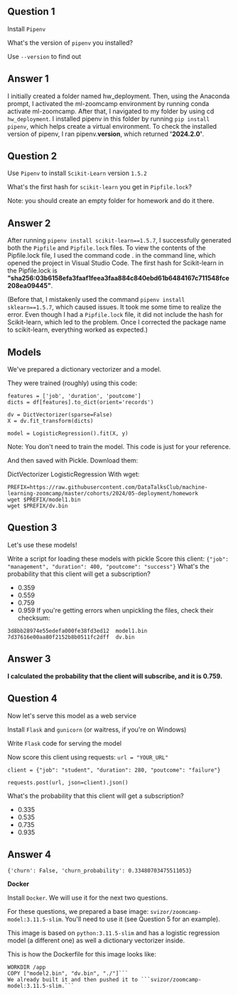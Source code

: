 ## Question 1
Install ```Pipenv```

What's the version of ```pipenv``` you installed?

Use ```--version``` to find out

## Answer 1 

I initially created a folder named hw_deployment. Then, using the Anaconda prompt, I activated the ml-zoomcamp environment by running conda activate ml-zoomcamp. After that, I navigated to my folder by using cd ```hw_deployment```. I installed pipenv in this folder by running ```pip install pipenv```, which helps create a virtual environment. To check the installed version of pipenv, I ran pipenv.__version__, which returned __'2024.2.0'__.

## Question 2
Use ```Pipenv``` to install ```Scikit-Learn``` version ```1.5.2```

What's the first hash for ```scikit-learn``` you get in ```Pipfile.lock```?

Note: you should create an empty folder for homework and do it there.

## Answer 2

After running ```pipenv install scikit-learn==1.5.7```, I successfully generated both the ```Pipfile``` and ```Pipfile.lock``` files. To view the contents of the Pipfile.lock file, I used the command code . in the command line, which opened the project in Visual Studio Code. The first hash for Scikit-learn in the Pipfile.lock is __"sha256:03b6158efa3faaf1feea3faa884c840ebd61b6484167c711548fce208ea09445"__. 



(Before that, I mistakenly used the command ```pipenv install sklearn==1.5.7```, which caused issues. It took me some time to realize the error. Even though I had a ```Pipfile.lock``` file, it did not include the hash for Scikit-learn, which led to the problem. Once I corrected the package name to scikit-learn, everything worked as expected.)

## Models
We've prepared a dictionary vectorizer and a model.

They were trained (roughly) using this code:

```
features = ['job', 'duration', 'poutcome']
dicts = df[features].to_dict(orient='records')

dv = DictVectorizer(sparse=False)
X = dv.fit_transform(dicts)

model = LogisticRegression().fit(X, y)
```

Note: You don't need to train the model. This code is just for your reference.

And then saved with Pickle. Download them:

DictVectorizer
LogisticRegression
With wget:

```
PREFIX=https://raw.githubusercontent.com/DataTalksClub/machine-learning-zoomcamp/master/cohorts/2024/05-deployment/homework
wget $PREFIX/model1.bin
wget $PREFIX/dv.bin
```
## Question 3
Let's use these models!

Write a script for loading these models with pickle
Score this client:
```{"job": "management", "duration": 400, "poutcome": "success"}```
What's the probability that this client will get a subscription?

- 0.359
- 0.559
- 0.759
- 0.959
If you're getting errors when unpickling the files, check their checksum:

```$ md5sum model1.bin dv.bin
3d8bb28974e55edefa000fe38fd3ed12  model1.bin
7d37616e00aa80f2152b8b0511fc2dff  dv.bin
```

## Answer 3

__I calculated the probability that the client will subscribe, and it is 0.759.__

## Question 4
Now let's serve this model as a web service

Install ```Flask``` and ```gunicorn``` (or waitress, if you're on Windows)

Write ```Flask``` code for serving the model

Now score this client using requests:
```url = "YOUR_URL"```

```client = {"job": "student", "duration": 280, "poutcome": "failure"}```

```requests.post(url, json=client).json()```

What's the probability that this client will get a subscription?
- 0.335
- 0.535
- 0.735
- 0.935

## Answer 4 

```{'churn': False, 'churn_probability': 0.33480703475511053}```

__Docker__

Install ```Docker```. We will use it for the next two questions.

For these questions, we prepared a base image: ```svizor/zoomcamp-model:3.11.5-slim```. You'll need to use it (see Question 5 for an example).

This image is based on ```python:3.11.5-slim``` and has a logistic regression model (a different one) as well a dictionary vectorizer inside.

This is how the Dockerfile for this image looks like:

```FROM python:3.11.5-slim
WORKDIR /app
COPY ["model2.bin", "dv.bin", "./"]```
We already built it and then pushed it to ```svizor/zoomcamp-model:3.11.5-slim.```

